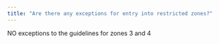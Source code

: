 ```yaml
---
title: "Are there any exceptions for entry into restricted zones?"
---
```

NO exceptions to the guidelines for zones 3 and 4

